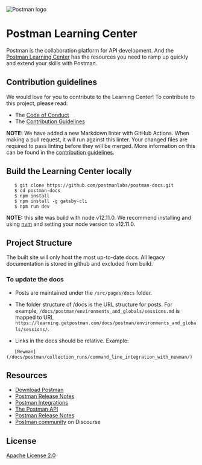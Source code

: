 ![Postman logo](https://assets.getpostman.com/common-share/postman-github-logo.png "Postman logo")

# Postman Learning Center

Postman is the collaboration platform for API development. And the [Postman Learning Center](https://learning.getpostman.com/) has the resources you need to ramp up quickly and extend your skills with Postman.

## Contribution guidelines

We would love for you to contribute to the Learning Center! To contribute to this project, please read:

* The [Code of Conduct](https://community.getpostman.com/t/postman-code-of-conduct/5)
* The [Contribution Guidelines](CONTRIBUTING.md)

**NOTE:** We have added a new Markdown linter with GitHub Actions. When making a pull request, it will run against this linter. Your changed files are required to pass linting before they will be merged. More information on this can be found in the [contribution guidelines](CONTRIBUTING.md).

## Build the Learning Center locally

```
   $ git clone https://github.com/postmanlabs/postman-docs.git
   $ cd postman-docs
   $ npm install
   $ npm install -g gatsby-cli
   $ npm run dev
```

**NOTE:** this site was build with node v12.11.0. We recommend installing and using [nvm](https://github.com/nvm-sh/nvm) and setting your node version to v12.11.0.

## Project Structure

The built site will only host the most up-to-date docs. All legacy documentation is stored in github and excluded from build.

### To update the docs

* Posts are maintained under the `/src/pages/docs` folder.

* The folder structure of /docs is the URL structure for posts. For example, `/docs/postman/environments_and_globals/sessions.md` is mapped to URL `https://learning.getpostman.com/docs/postman/environments_and_globals/sessions/`.

* Links in the docs should be relative. Example:

```
   [Newman](/docs/postman/collection_runs/command_line_integration_with_newman/)
```

## Resources

* [Download Postman](https://www.getpostman.com/downloads/)
* [Postman Release Notes](https://www.getpostman.com/downloads/release-notes)
* [Postman Integrations](https://www.getpostman.com/integrations/)
* [The Postman API](https://docs.api.getpostman.com/)
* [Postman Release Notes](https://www.getpostman.com/downloads/release-notes)
* [Postman community](https://community.getpostman.com/) on Discourse

## License

[Apache License 2.0](LICENSE)
